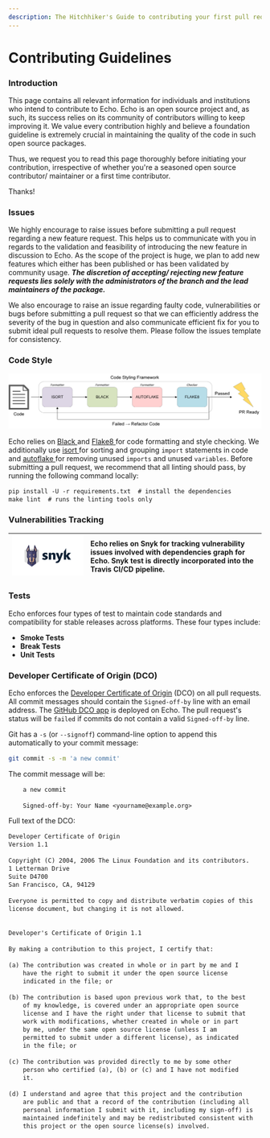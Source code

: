 ```yaml
---
description: The Hitchhiker's Guide to contributing your first pull request to Echo!
---
```


# Contributing Guidelines

### Introduction

This page contains all relevant information for individuals and institutions who intend to contribute to Echo. Echo is an open source project and, as such, its success relies on its community of contributors willing to keep improving it. We value every contribution highly and believe a foundation guideline is extremely crucial in maintaining the quality of the code in such open source packages. 

Thus, we request you to read this page thoroughly before initiating your contribution, irrespective of whether you're a seasoned open source contributor/ maintainer or a first time contributor. 

Thanks! 

### Issues

We highly encourage to raise issues before submitting a pull request regarding a new feature request. This helps us to communicate with you in regards to the validation and feasibility of introducing the new feature in discussion to Echo. As the scope of the project is huge, we plan to add new features which either has been published or has been validated by community usage. _**The discretion of accepting/ rejecting new feature requests lies solely with the administrators of the branch and the lead maintainers of the package.**_ 

We also encourage to raise an issue regarding faulty code, vulnerabilities or bugs before submitting a pull request so that we can efficiently address the severity of the bug in question and also communicate efficient fix for you to submit ideal pull requests to resolve them. Please follow the issues template for consistency. 

### Code Style

![](.gitbook/assets/style.png)

Echo relies on [Black ](https://github.com/psf/black)and [Flake8 ](https://github.com/PyCQA/flake8)for code formatting and style checking. We additionally use [isort ](https://pycqa.github.io/isort/)for sorting and grouping `import` statements in code and [autoflake ](https://github.com/myint/autoflake)for removing unused `imports` and unused `variables`. Before submitting a pull request, we recommend that all linting should pass, by running the following command locally:

```text
pip install -U -r requirements.txt  # install the dependencies
make lint  # runs the linting tools only
```

### Vulnerabilities Tracking

| ![](.gitbook/assets/logo-black.png)  | Echo relies on Snyk for tracking vulnerability issues involved with dependencies graph for Echo. Snyk test is directly incorporated into the Travis CI/CD pipeline.    |
| :---: | :--- |


### Tests

Echo enforces four types of test to maintain code standards and compatibility for stable releases across platforms. These four types include:

* **Smoke Tests**
* **Break Tests**
* **Unit Tests**

### Developer Certificate of Origin \(DCO\)

Echo enforces the [Developer Certificate of Origin](https://developercertificate.org/) \(DCO\) on all pull requests. All commit messages should contain the `Signed-off-by` line with an email address. The [GitHub DCO app](https://github.com/apps/dco) is deployed on Echo. The pull request's status will be `failed` if commits do not contain a valid `Signed-off-by` line.

Git has a `-s` \(or `--signoff`\) command-line option to append this automatically to your commit message:

```bash
git commit -s -m 'a new commit'
```

The commit message will be:

```text
    a new commit

    Signed-off-by: Your Name <yourname@example.org>
```

Full text of the DCO:

```text
Developer Certificate of Origin
Version 1.1

Copyright (C) 2004, 2006 The Linux Foundation and its contributors.
1 Letterman Drive
Suite D4700
San Francisco, CA, 94129

Everyone is permitted to copy and distribute verbatim copies of this
license document, but changing it is not allowed.


Developer's Certificate of Origin 1.1

By making a contribution to this project, I certify that:

(a) The contribution was created in whole or in part by me and I
    have the right to submit it under the open source license
    indicated in the file; or

(b) The contribution is based upon previous work that, to the best
    of my knowledge, is covered under an appropriate open source
    license and I have the right under that license to submit that
    work with modifications, whether created in whole or in part
    by me, under the same open source license (unless I am
    permitted to submit under a different license), as indicated
    in the file; or

(c) The contribution was provided directly to me by some other
    person who certified (a), (b) or (c) and I have not modified
    it.

(d) I understand and agree that this project and the contribution
    are public and that a record of the contribution (including all
    personal information I submit with it, including my sign-off) is
    maintained indefinitely and may be redistributed consistent with
    this project or the open source license(s) involved.
```

